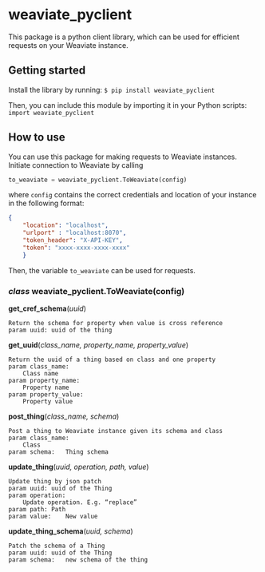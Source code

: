 # weaviate_pyclient

This package is a python client library, which can be used for efficient requests on your Weaviate instance.

## Getting started

Install the library by running:
` $ pip install weaviate_pyclient `

Then, you can include this module by importing it in your Python scripts:
` import weaviate_pyclient `

## How to use

You can use this package for making requests to Weaviate instances. Initiate connection to Weaviate by calling 

``` python
to_weaviate = weaviate_pyclient.ToWeaviate(config) 
```

where ` config ` contains the correct credentials and location of your instance in the following format: 

``` json
{
	"location": "localhost",
	"urlport" : "localhost:8070",
	"token_header": "X-API-KEY",
	"token": "xxxx-xxxx-xxxx-xxxx"
	}
```

Then, the variable `to_weaviate` can be used for requests.


### *class* weaviate_pyclient.ToWeaviate(config)

**get_cref_schema**(*uuid*)

```
Return the schema for property when value is cross reference
param uuid:	uuid of the thing
```

**get_uuid**(*class_name, property_name, property_value*)

```
Return the uuid of a thing based on class and one property
param class_name:
 	Class name
param property_name:
 	Property name
param property_value:
 	Property value
```

**post_thing**(*class_name, schema*)

```
Post a thing to Weaviate instance given its schema and class
param class_name:
 	Class
param schema:	Thing schema
```

**update_thing**(*uuid, operation, path, value*)

```
Update thing by json patch
param uuid:	uuid of the Thing
param operation:
 	Update operation. E.g. “replace”
param path:	Path
param value:	New value
```

**update_thing_schema**(*uuid, schema*)

```
Patch the schema of a Thing
param uuid:	uuid of the Thing
param schema:	new schema of the thing
```